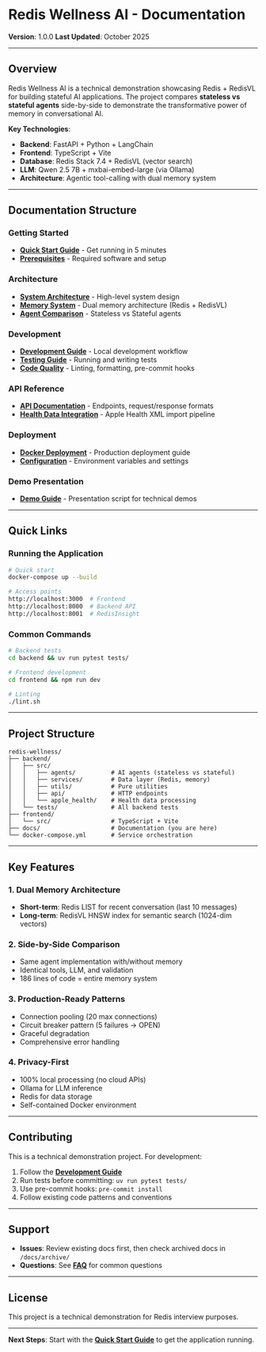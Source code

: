 # Redis Wellness AI - Documentation

**Version**: 1.0.0
**Last Updated**: October 2025

---

## Overview

Redis Wellness AI is a technical demonstration showcasing Redis + RedisVL for building stateful AI applications. The project compares **stateless vs stateful agents** side-by-side to demonstrate the transformative power of memory in conversational AI.

**Key Technologies**:
- **Backend**: FastAPI + Python + LangChain
- **Frontend**: TypeScript + Vite
- **Database**: Redis Stack 7.4 + RedisVL (vector search)
- **LLM**: Qwen 2.5 7B + mxbai-embed-large (via Ollama)
- **Architecture**: Agentic tool-calling with dual memory system

---

## Documentation Structure

### Getting Started
- **[Quick Start Guide](./01_QUICK_START.md)** - Get running in 5 minutes
- **[Prerequisites](./02_PREREQUISITES.md)** - Required software and setup

### Architecture
- **[System Architecture](./03_ARCHITECTURE.md)** - High-level system design
- **[Memory System](./04_MEMORY_SYSTEM.md)** - Dual memory architecture (Redis + RedisVL)
- **[Agent Comparison](./05_AGENT_COMPARISON.md)** - Stateless vs Stateful agents

### Development
- **[Development Guide](./06_DEVELOPMENT.md)** - Local development workflow
- **[Testing Guide](./07_TESTING.md)** - Running and writing tests
- **[Code Quality](./08_CODE_QUALITY.md)** - Linting, formatting, pre-commit hooks

### API Reference
- **[API Documentation](./09_API.md)** - Endpoints, request/response formats
- **[Health Data Integration](./10_HEALTH_DATA.md)** - Apple Health XML import pipeline

### Deployment
- **[Docker Deployment](./11_DEPLOYMENT.md)** - Production deployment guide
- **[Configuration](./12_CONFIGURATION.md)** - Environment variables and settings

### Demo Presentation
- **[Demo Guide](./13_DEMO_GUIDE.md)** - Presentation script for technical demos

---

## Quick Links

### Running the Application
```bash
# Quick start
docker-compose up --build

# Access points
http://localhost:3000  # Frontend
http://localhost:8000  # Backend API
http://localhost:8001  # RedisInsight
```

### Common Commands
```bash
# Backend tests
cd backend && uv run pytest tests/

# Frontend development
cd frontend && npm run dev

# Linting
./lint.sh
```

---

## Project Structure

```
redis-wellness/
├── backend/
│   ├── src/
│   │   ├── agents/          # AI agents (stateless vs stateful)
│   │   ├── services/        # Data layer (Redis, memory)
│   │   ├── utils/           # Pure utilities
│   │   ├── api/             # HTTP endpoints
│   │   └── apple_health/    # Health data processing
│   └── tests/               # All backend tests
├── frontend/
│   └── src/                 # TypeScript + Vite
├── docs/                    # Documentation (you are here)
└── docker-compose.yml       # Service orchestration
```

---

## Key Features

### 1. Dual Memory Architecture
- **Short-term**: Redis LIST for recent conversation (last 10 messages)
- **Long-term**: RedisVL HNSW index for semantic search (1024-dim vectors)

### 2. Side-by-Side Comparison
- Same agent implementation with/without memory
- Identical tools, LLM, and validation
- 186 lines of code = entire memory system

### 3. Production-Ready Patterns
- Connection pooling (20 max connections)
- Circuit breaker pattern (5 failures → OPEN)
- Graceful degradation
- Comprehensive error handling

### 4. Privacy-First
- 100% local processing (no cloud APIs)
- Ollama for LLM inference
- Redis for data storage
- Self-contained Docker environment

---

## Contributing

This is a technical demonstration project. For development:

1. Follow the **[Development Guide](./06_DEVELOPMENT.md)**
2. Run tests before committing: `uv run pytest tests/`
3. Use pre-commit hooks: `pre-commit install`
4. Follow existing code patterns and conventions

---

## Support

- **Issues**: Review existing docs first, then check archived docs in `/docs/archive/`
- **Questions**: See **[FAQ](./14_FAQ.md)** for common questions

---

## License

This project is a technical demonstration for Redis interview purposes.

---

**Next Steps**: Start with the **[Quick Start Guide](./01_QUICK_START.md)** to get the application running.
